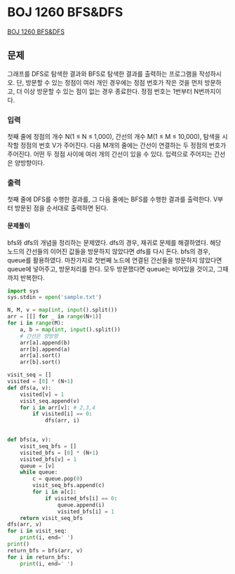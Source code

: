 # BOJ 1260 BFS&DFS
[BOJ 1260 BFS&DFS](https://www.acmicpc.net/problem/1260)
## 문제
그래프를 DFS로 탐색한 결과와 BFS로 탐색한 결과를 출력하는 프로그램을 작성하시오. 단, 방문할 수 있는 정점이 여러 개인 경우에는 정점 번호가 작은 것을 먼저 방문하고, 더 이상 방문할 수 있는 점이 없는 경우 종료한다. 정점 번호는 1번부터 N번까지이다.

### 입력
첫째 줄에 정점의 개수 N(1 ≤ N ≤ 1,000), 간선의 개수 M(1 ≤ M ≤ 10,000), 탐색을 시작할 정점의 번호 V가 주어진다. 다음 M개의 줄에는 간선이 연결하는 두 정점의 번호가 주어진다. 어떤 두 정점 사이에 여러 개의 간선이 있을 수 있다. 입력으로 주어지는 간선은 양방향이다.

### 출력
첫째 줄에 DFS를 수행한 결과를, 그 다음 줄에는 BFS를 수행한 결과를 출력한다. V부터 방문된 점을 순서대로 출력하면 된다.

#### 문제풀이
bfs와 dfs의 개념을 정리하는 문제였다. 
dfs의 경우, 재귀로 문제를 해결하였다. 해당 노드의 간선들의 이어진 값들을 방문하지 않았다면 dfs를 다시 돈다.
bfs의 경우, queue를 활용하였다. 마찬가지로 첫번째 노드에 연결된 간선들을 방문하지 않았다면 queue에 넣어주고, 방문처리를 한다. 모두 방문했다면 queue는 비어있을 것이고, 그때까지 반복한다. 
```python
import sys 
sys.stdin = open('sample.txt')

N, M, v = map(int, input().split())
arr = [[] for _ in range(N+1)]
for i in range(M):
    a, b = map(int, input().split())
    # 간선은 양방향
    arr[a].append(b)
    arr[b].append(a)
    arr[a].sort()
    arr[b].sort()

visit_seq = []
visited = [0] * (N+1)
def dfs(a, v):
    visited[v] = 1
    visit_seq.append(v)
    for i in arr[v]: # 2,3,4
        if visited[i] == 0:
            dfs(arr, i)
        

def bfs(a, v):
    visit_seq_bfs = []
    visited_bfs = [0] * (N+1)
    visited_bfs[v] = 1
    queue = [v]
    while queue:
        c = queue.pop(0)
        visit_seq_bfs.append(c)
        for i in a[c]:
            if visited_bfs[i] == 0:
                queue.append(i)
                visited_bfs[i] = 1
    return visit_seq_bfs
dfs(arr, v)
for i in visit_seq:
    print(i, end=' ')
print()
return_bfs = bfs(arr, v)
for i in return_bfs:
    print(i, end=' ')
```